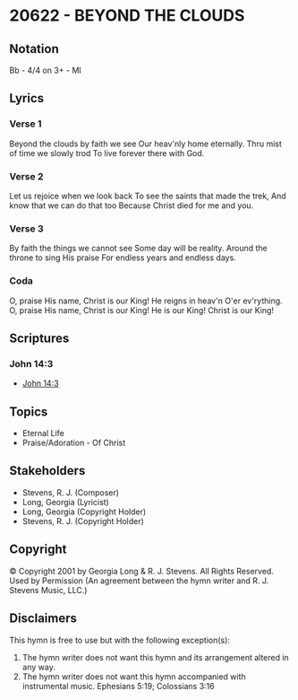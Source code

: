 # 20622 - BEYOND THE CLOUDS

## Notation

Bb - 4/4 on 3+ - MI

## Lyrics

### Verse 1

Beyond the clouds by faith we see Our heav'nly home eternally. Thru mist of time we slowly trod To live forever there with God.

### Verse 2

Let us rejoice when we look back To see the saints that made the trek, And know that we can do that too Because Christ died for me and you.

### Verse 3

By faith the things we cannot see Some day will be reality. Around the throne to sing His praise For endless years and endless days.

### Coda

O, praise His name, Christ is our King! He reigns in heav'n O'er ev'rything. O, praise His name, Christ is our King! He is our King! Christ is our King!


## Scriptures

### John 14:3

- [John 14:3](https://www.biblegateway.com/passage/?search=John%2014%3A3)


## Topics

- Eternal Life
- Praise/Adoration - Of Christ

## Stakeholders

- Stevens, R. J. (Composer)
- Long, Georgia (Lyricist)
- Long, Georgia (Copyright Holder)
- Stevens, R. J. (Copyright Holder)

## Copyright

© Copyright 2001 by Georgia Long & R. J. Stevens. All Rights Reserved. Used by Permission
(An agreement between the hymn writer and R. J. Stevens Music, LLC.)

## Disclaimers

This hymn is free to use but with the following exception(s):
1. The hymn writer does not want this hymn and its arrangement altered in any way.
2. The hymn writer does not want this hymn accompanied with instrumental music.
Ephesians 5:19; Colossians 3:16

